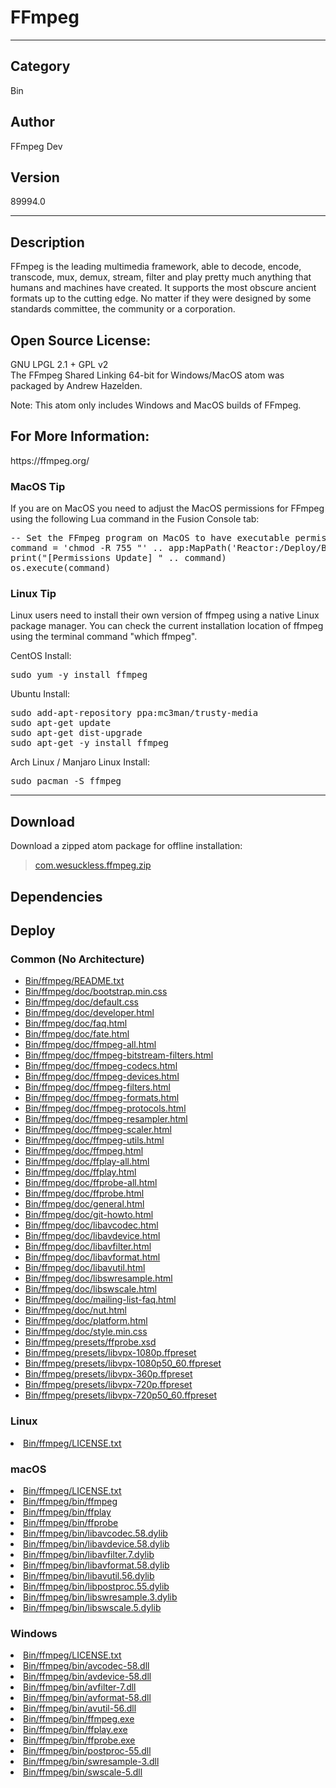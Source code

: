 # FFmpeg
___

## Category
Bin

## Author
FFmpeg Dev

## Version
89994.0

___

## Description
<p>FFmpeg is the leading multimedia framework, able to decode, encode, transcode, mux, demux, stream, filter and play pretty much anything that humans and machines have created. It supports the most obscure ancient formats up to the cutting edge. No matter if they were designed by some standards committee, the community or a corporation.</p>

<h2>Open Source License:</h2>
<p>GNU LPGL 2.1 + GPL v2<br>
The FFmpeg Shared Linking 64-bit for Windows/MacOS atom was packaged by Andrew Hazelden.</p>
<p>Note: This atom only includes Windows and MacOS builds of FFmpeg.</p>


<h2>For More Information:</h2>
<p>https://ffmpeg.org/</p>

<h3>MacOS Tip</h3>
<p>If you are on MacOS you need to adjust the MacOS permissions for FFmpeg using the following Lua command in the Fusion Console tab:</p>

<pre>
-- Set the FFmpeg program on MacOS to have executable permissions so the ffmpeg command line tool can be used:
command = 'chmod -R 755 "' .. app:MapPath('Reactor:/Deploy/Bin/ffmpeg/bin/') .. '"'
print("[Permissions Update] " .. command)
os.execute(command)
</pre>


<h3>Linux Tip</h3>
Linux users need to install their own version of ffmpeg using a native Linux package manager. You can check the current installation location of ffmpeg using the terminal command "which ffmpeg".

<p>CentOS Install:</p>

<pre>
sudo yum -y install ffmpeg
</pre>

<p>Ubuntu Install:</p>

<pre>
sudo add-apt-repository ppa:mc3man/trusty-media
sudo apt-get update
sudo apt-get dist-upgrade
sudo apt-get -y install ffmpeg
</pre>

<p>Arch Linux / Manjaro Linux Install:</p>

<pre>
sudo pacman -S ffmpeg
</pre>

___

## Download

Download a zipped atom package for offline installation:
> [com.wesuckless.ffmpeg.zip](https://gitlab.com/WeSuckLess/Reactor/-/archive/master/Reactor-master.zip?path=Atoms/com.wesuckless.ffmpeg)  

## Dependencies

## Deploy

### Common (No Architecture)

<ul>
<li><a href="https://gitlab.com/WeSuckLess/Reactor/-/blob/master/Atoms/com.wesuckless.ffmpeg/Bin/ffmpeg/README.txt?ref_type=heads">Bin/ffmpeg/README.txt</a></li>
<li><a href="https://gitlab.com/WeSuckLess/Reactor/-/blob/master/Atoms/com.wesuckless.ffmpeg/Bin/ffmpeg/doc/bootstrap.min.css?ref_type=heads">Bin/ffmpeg/doc/bootstrap.min.css</a></li>
<li><a href="https://gitlab.com/WeSuckLess/Reactor/-/blob/master/Atoms/com.wesuckless.ffmpeg/Bin/ffmpeg/doc/default.css?ref_type=heads">Bin/ffmpeg/doc/default.css</a></li>
<li><a href="https://gitlab.com/WeSuckLess/Reactor/-/blob/master/Atoms/com.wesuckless.ffmpeg/Bin/ffmpeg/doc/developer.html?ref_type=heads">Bin/ffmpeg/doc/developer.html</a></li>
<li><a href="https://gitlab.com/WeSuckLess/Reactor/-/blob/master/Atoms/com.wesuckless.ffmpeg/Bin/ffmpeg/doc/faq.html?ref_type=heads">Bin/ffmpeg/doc/faq.html</a></li>
<li><a href="https://gitlab.com/WeSuckLess/Reactor/-/blob/master/Atoms/com.wesuckless.ffmpeg/Bin/ffmpeg/doc/fate.html?ref_type=heads">Bin/ffmpeg/doc/fate.html</a></li>
<li><a href="https://gitlab.com/WeSuckLess/Reactor/-/blob/master/Atoms/com.wesuckless.ffmpeg/Bin/ffmpeg/doc/ffmpeg-all.html?ref_type=heads">Bin/ffmpeg/doc/ffmpeg-all.html</a></li>
<li><a href="https://gitlab.com/WeSuckLess/Reactor/-/blob/master/Atoms/com.wesuckless.ffmpeg/Bin/ffmpeg/doc/ffmpeg-bitstream-filters.html?ref_type=heads">Bin/ffmpeg/doc/ffmpeg-bitstream-filters.html</a></li>
<li><a href="https://gitlab.com/WeSuckLess/Reactor/-/blob/master/Atoms/com.wesuckless.ffmpeg/Bin/ffmpeg/doc/ffmpeg-codecs.html?ref_type=heads">Bin/ffmpeg/doc/ffmpeg-codecs.html</a></li>
<li><a href="https://gitlab.com/WeSuckLess/Reactor/-/blob/master/Atoms/com.wesuckless.ffmpeg/Bin/ffmpeg/doc/ffmpeg-devices.html?ref_type=heads">Bin/ffmpeg/doc/ffmpeg-devices.html</a></li>
<li><a href="https://gitlab.com/WeSuckLess/Reactor/-/blob/master/Atoms/com.wesuckless.ffmpeg/Bin/ffmpeg/doc/ffmpeg-filters.html?ref_type=heads">Bin/ffmpeg/doc/ffmpeg-filters.html</a></li>
<li><a href="https://gitlab.com/WeSuckLess/Reactor/-/blob/master/Atoms/com.wesuckless.ffmpeg/Bin/ffmpeg/doc/ffmpeg-formats.html?ref_type=heads">Bin/ffmpeg/doc/ffmpeg-formats.html</a></li>
<li><a href="https://gitlab.com/WeSuckLess/Reactor/-/blob/master/Atoms/com.wesuckless.ffmpeg/Bin/ffmpeg/doc/ffmpeg-protocols.html?ref_type=heads">Bin/ffmpeg/doc/ffmpeg-protocols.html</a></li>
<li><a href="https://gitlab.com/WeSuckLess/Reactor/-/blob/master/Atoms/com.wesuckless.ffmpeg/Bin/ffmpeg/doc/ffmpeg-resampler.html?ref_type=heads">Bin/ffmpeg/doc/ffmpeg-resampler.html</a></li>
<li><a href="https://gitlab.com/WeSuckLess/Reactor/-/blob/master/Atoms/com.wesuckless.ffmpeg/Bin/ffmpeg/doc/ffmpeg-scaler.html?ref_type=heads">Bin/ffmpeg/doc/ffmpeg-scaler.html</a></li>
<li><a href="https://gitlab.com/WeSuckLess/Reactor/-/blob/master/Atoms/com.wesuckless.ffmpeg/Bin/ffmpeg/doc/ffmpeg-utils.html?ref_type=heads">Bin/ffmpeg/doc/ffmpeg-utils.html</a></li>
<li><a href="https://gitlab.com/WeSuckLess/Reactor/-/blob/master/Atoms/com.wesuckless.ffmpeg/Bin/ffmpeg/doc/ffmpeg.html?ref_type=heads">Bin/ffmpeg/doc/ffmpeg.html</a></li>
<li><a href="https://gitlab.com/WeSuckLess/Reactor/-/blob/master/Atoms/com.wesuckless.ffmpeg/Bin/ffmpeg/doc/ffplay-all.html?ref_type=heads">Bin/ffmpeg/doc/ffplay-all.html</a></li>
<li><a href="https://gitlab.com/WeSuckLess/Reactor/-/blob/master/Atoms/com.wesuckless.ffmpeg/Bin/ffmpeg/doc/ffplay.html?ref_type=heads">Bin/ffmpeg/doc/ffplay.html</a></li>
<li><a href="https://gitlab.com/WeSuckLess/Reactor/-/blob/master/Atoms/com.wesuckless.ffmpeg/Bin/ffmpeg/doc/ffprobe-all.html?ref_type=heads">Bin/ffmpeg/doc/ffprobe-all.html</a></li>
<li><a href="https://gitlab.com/WeSuckLess/Reactor/-/blob/master/Atoms/com.wesuckless.ffmpeg/Bin/ffmpeg/doc/ffprobe.html?ref_type=heads">Bin/ffmpeg/doc/ffprobe.html</a></li>
<li><a href="https://gitlab.com/WeSuckLess/Reactor/-/blob/master/Atoms/com.wesuckless.ffmpeg/Bin/ffmpeg/doc/general.html?ref_type=heads">Bin/ffmpeg/doc/general.html</a></li>
<li><a href="https://gitlab.com/WeSuckLess/Reactor/-/blob/master/Atoms/com.wesuckless.ffmpeg/Bin/ffmpeg/doc/git-howto.html?ref_type=heads">Bin/ffmpeg/doc/git-howto.html</a></li>
<li><a href="https://gitlab.com/WeSuckLess/Reactor/-/blob/master/Atoms/com.wesuckless.ffmpeg/Bin/ffmpeg/doc/libavcodec.html?ref_type=heads">Bin/ffmpeg/doc/libavcodec.html</a></li>
<li><a href="https://gitlab.com/WeSuckLess/Reactor/-/blob/master/Atoms/com.wesuckless.ffmpeg/Bin/ffmpeg/doc/libavdevice.html?ref_type=heads">Bin/ffmpeg/doc/libavdevice.html</a></li>
<li><a href="https://gitlab.com/WeSuckLess/Reactor/-/blob/master/Atoms/com.wesuckless.ffmpeg/Bin/ffmpeg/doc/libavfilter.html?ref_type=heads">Bin/ffmpeg/doc/libavfilter.html</a></li>
<li><a href="https://gitlab.com/WeSuckLess/Reactor/-/blob/master/Atoms/com.wesuckless.ffmpeg/Bin/ffmpeg/doc/libavformat.html?ref_type=heads">Bin/ffmpeg/doc/libavformat.html</a></li>
<li><a href="https://gitlab.com/WeSuckLess/Reactor/-/blob/master/Atoms/com.wesuckless.ffmpeg/Bin/ffmpeg/doc/libavutil.html?ref_type=heads">Bin/ffmpeg/doc/libavutil.html</a></li>
<li><a href="https://gitlab.com/WeSuckLess/Reactor/-/blob/master/Atoms/com.wesuckless.ffmpeg/Bin/ffmpeg/doc/libswresample.html?ref_type=heads">Bin/ffmpeg/doc/libswresample.html</a></li>
<li><a href="https://gitlab.com/WeSuckLess/Reactor/-/blob/master/Atoms/com.wesuckless.ffmpeg/Bin/ffmpeg/doc/libswscale.html?ref_type=heads">Bin/ffmpeg/doc/libswscale.html</a></li>
<li><a href="https://gitlab.com/WeSuckLess/Reactor/-/blob/master/Atoms/com.wesuckless.ffmpeg/Bin/ffmpeg/doc/mailing-list-faq.html?ref_type=heads">Bin/ffmpeg/doc/mailing-list-faq.html</a></li>
<li><a href="https://gitlab.com/WeSuckLess/Reactor/-/blob/master/Atoms/com.wesuckless.ffmpeg/Bin/ffmpeg/doc/nut.html?ref_type=heads">Bin/ffmpeg/doc/nut.html</a></li>
<li><a href="https://gitlab.com/WeSuckLess/Reactor/-/blob/master/Atoms/com.wesuckless.ffmpeg/Bin/ffmpeg/doc/platform.html?ref_type=heads">Bin/ffmpeg/doc/platform.html</a></li>
<li><a href="https://gitlab.com/WeSuckLess/Reactor/-/blob/master/Atoms/com.wesuckless.ffmpeg/Bin/ffmpeg/doc/style.min.css?ref_type=heads">Bin/ffmpeg/doc/style.min.css</a></li>
<li><a href="https://gitlab.com/WeSuckLess/Reactor/-/blob/master/Atoms/com.wesuckless.ffmpeg/Bin/ffmpeg/presets/ffprobe.xsd?ref_type=heads">Bin/ffmpeg/presets/ffprobe.xsd</a></li>
<li><a href="https://gitlab.com/WeSuckLess/Reactor/-/blob/master/Atoms/com.wesuckless.ffmpeg/Bin/ffmpeg/presets/libvpx-1080p.ffpreset?ref_type=heads">Bin/ffmpeg/presets/libvpx-1080p.ffpreset</a></li>
<li><a href="https://gitlab.com/WeSuckLess/Reactor/-/blob/master/Atoms/com.wesuckless.ffmpeg/Bin/ffmpeg/presets/libvpx-1080p50_60.ffpreset?ref_type=heads">Bin/ffmpeg/presets/libvpx-1080p50_60.ffpreset</a></li>
<li><a href="https://gitlab.com/WeSuckLess/Reactor/-/blob/master/Atoms/com.wesuckless.ffmpeg/Bin/ffmpeg/presets/libvpx-360p.ffpreset?ref_type=heads">Bin/ffmpeg/presets/libvpx-360p.ffpreset</a></li>
<li><a href="https://gitlab.com/WeSuckLess/Reactor/-/blob/master/Atoms/com.wesuckless.ffmpeg/Bin/ffmpeg/presets/libvpx-720p.ffpreset?ref_type=heads">Bin/ffmpeg/presets/libvpx-720p.ffpreset</a></li>
<li><a href="https://gitlab.com/WeSuckLess/Reactor/-/blob/master/Atoms/com.wesuckless.ffmpeg/Bin/ffmpeg/presets/libvpx-720p50_60.ffpreset?ref_type=heads">Bin/ffmpeg/presets/libvpx-720p50_60.ffpreset</a></li>
</ul>

### Linux

<li><a href="https://gitlab.com/WeSuckLess/Reactor/-/blob/master/Atoms/com.wesuckless.ffmpeg/Linux/Bin/ffmpeg/LICENSE.txt?ref_type=heads">Bin/ffmpeg/LICENSE.txt</a></li>

### macOS

<li><a href="https://gitlab.com/WeSuckLess/Reactor/-/blob/master/Atoms/com.wesuckless.ffmpeg/Mac/Bin/ffmpeg/LICENSE.txt?ref_type=heads">Bin/ffmpeg/LICENSE.txt</a></li>
<li><a href="https://gitlab.com/WeSuckLess/Reactor/-/blob/master/Atoms/com.wesuckless.ffmpeg/Mac/Bin/ffmpeg/bin/ffmpeg?ref_type=heads">Bin/ffmpeg/bin/ffmpeg</a></li>
<li><a href="https://gitlab.com/WeSuckLess/Reactor/-/blob/master/Atoms/com.wesuckless.ffmpeg/Mac/Bin/ffmpeg/bin/ffplay?ref_type=heads">Bin/ffmpeg/bin/ffplay</a></li>
<li><a href="https://gitlab.com/WeSuckLess/Reactor/-/blob/master/Atoms/com.wesuckless.ffmpeg/Mac/Bin/ffmpeg/bin/ffprobe?ref_type=heads">Bin/ffmpeg/bin/ffprobe</a></li>
<li><a href="https://gitlab.com/WeSuckLess/Reactor/-/blob/master/Atoms/com.wesuckless.ffmpeg/Mac/Bin/ffmpeg/bin/libavcodec.58.dylib?ref_type=heads">Bin/ffmpeg/bin/libavcodec.58.dylib</a></li>
<li><a href="https://gitlab.com/WeSuckLess/Reactor/-/blob/master/Atoms/com.wesuckless.ffmpeg/Mac/Bin/ffmpeg/bin/libavdevice.58.dylib?ref_type=heads">Bin/ffmpeg/bin/libavdevice.58.dylib</a></li>
<li><a href="https://gitlab.com/WeSuckLess/Reactor/-/blob/master/Atoms/com.wesuckless.ffmpeg/Mac/Bin/ffmpeg/bin/libavfilter.7.dylib?ref_type=heads">Bin/ffmpeg/bin/libavfilter.7.dylib</a></li>
<li><a href="https://gitlab.com/WeSuckLess/Reactor/-/blob/master/Atoms/com.wesuckless.ffmpeg/Mac/Bin/ffmpeg/bin/libavformat.58.dylib?ref_type=heads">Bin/ffmpeg/bin/libavformat.58.dylib</a></li>
<li><a href="https://gitlab.com/WeSuckLess/Reactor/-/blob/master/Atoms/com.wesuckless.ffmpeg/Mac/Bin/ffmpeg/bin/libavutil.56.dylib?ref_type=heads">Bin/ffmpeg/bin/libavutil.56.dylib</a></li>
<li><a href="https://gitlab.com/WeSuckLess/Reactor/-/blob/master/Atoms/com.wesuckless.ffmpeg/Mac/Bin/ffmpeg/bin/libpostproc.55.dylib?ref_type=heads">Bin/ffmpeg/bin/libpostproc.55.dylib</a></li>
<li><a href="https://gitlab.com/WeSuckLess/Reactor/-/blob/master/Atoms/com.wesuckless.ffmpeg/Mac/Bin/ffmpeg/bin/libswresample.3.dylib?ref_type=heads">Bin/ffmpeg/bin/libswresample.3.dylib</a></li>
<li><a href="https://gitlab.com/WeSuckLess/Reactor/-/blob/master/Atoms/com.wesuckless.ffmpeg/Mac/Bin/ffmpeg/bin/libswscale.5.dylib?ref_type=heads">Bin/ffmpeg/bin/libswscale.5.dylib</a></li>

### Windows

<li><a href="https://gitlab.com/WeSuckLess/Reactor/-/blob/master/Atoms/com.wesuckless.ffmpeg/Windows/Bin/ffmpeg/LICENSE.txt?ref_type=heads">Bin/ffmpeg/LICENSE.txt</a></li>
<li><a href="https://gitlab.com/WeSuckLess/Reactor/-/blob/master/Atoms/com.wesuckless.ffmpeg/Windows/Bin/ffmpeg/bin/avcodec-58.dll?ref_type=heads">Bin/ffmpeg/bin/avcodec-58.dll</a></li>
<li><a href="https://gitlab.com/WeSuckLess/Reactor/-/blob/master/Atoms/com.wesuckless.ffmpeg/Windows/Bin/ffmpeg/bin/avdevice-58.dll?ref_type=heads">Bin/ffmpeg/bin/avdevice-58.dll</a></li>
<li><a href="https://gitlab.com/WeSuckLess/Reactor/-/blob/master/Atoms/com.wesuckless.ffmpeg/Windows/Bin/ffmpeg/bin/avfilter-7.dll?ref_type=heads">Bin/ffmpeg/bin/avfilter-7.dll</a></li>
<li><a href="https://gitlab.com/WeSuckLess/Reactor/-/blob/master/Atoms/com.wesuckless.ffmpeg/Windows/Bin/ffmpeg/bin/avformat-58.dll?ref_type=heads">Bin/ffmpeg/bin/avformat-58.dll</a></li>
<li><a href="https://gitlab.com/WeSuckLess/Reactor/-/blob/master/Atoms/com.wesuckless.ffmpeg/Windows/Bin/ffmpeg/bin/avutil-56.dll?ref_type=heads">Bin/ffmpeg/bin/avutil-56.dll</a></li>
<li><a href="https://gitlab.com/WeSuckLess/Reactor/-/blob/master/Atoms/com.wesuckless.ffmpeg/Windows/Bin/ffmpeg/bin/ffmpeg.exe?ref_type=heads">Bin/ffmpeg/bin/ffmpeg.exe</a></li>
<li><a href="https://gitlab.com/WeSuckLess/Reactor/-/blob/master/Atoms/com.wesuckless.ffmpeg/Windows/Bin/ffmpeg/bin/ffplay.exe?ref_type=heads">Bin/ffmpeg/bin/ffplay.exe</a></li>
<li><a href="https://gitlab.com/WeSuckLess/Reactor/-/blob/master/Atoms/com.wesuckless.ffmpeg/Windows/Bin/ffmpeg/bin/ffprobe.exe?ref_type=heads">Bin/ffmpeg/bin/ffprobe.exe</a></li>
<li><a href="https://gitlab.com/WeSuckLess/Reactor/-/blob/master/Atoms/com.wesuckless.ffmpeg/Windows/Bin/ffmpeg/bin/postproc-55.dll?ref_type=heads">Bin/ffmpeg/bin/postproc-55.dll</a></li>
<li><a href="https://gitlab.com/WeSuckLess/Reactor/-/blob/master/Atoms/com.wesuckless.ffmpeg/Windows/Bin/ffmpeg/bin/swresample-3.dll?ref_type=heads">Bin/ffmpeg/bin/swresample-3.dll</a></li>
<li><a href="https://gitlab.com/WeSuckLess/Reactor/-/blob/master/Atoms/com.wesuckless.ffmpeg/Windows/Bin/ffmpeg/bin/swscale-5.dll?ref_type=heads">Bin/ffmpeg/bin/swscale-5.dll</a></li>
